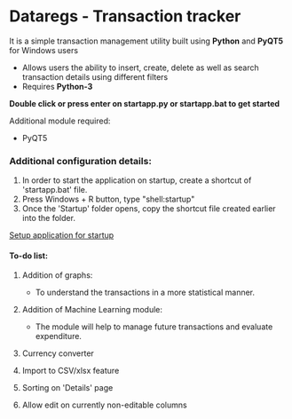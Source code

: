 # Dataregs - Transaction tracker
It is a simple transaction management utility built using **Python** and **PyQT5** for Windows users
- Allows users the ability to insert, create, delete as well as search transaction details using different filters
- Requires **Python-3**

**Double click or press enter on startapp.py or startapp.bat to get started**

Additional module required:
- PyQT5

### Additional configuration details:
  1. In order to start the application on startup, create a shortcut of 'startapp.bat' file.
  2. Press Windows + R button, type "shell:startup"
  3. Once the 'Startup' folder opens, copy the shortcut file created earlier into the folder.
  
  [Setup application for startup](https://support.microsoft.com/en-us/windows/add-an-app-to-run-automatically-at-startup-in-windows-10-150da165-dcd9-7230-517b-cf3c295d89dd)
 
#### To-do list:
  1. Addition of graphs:
     - To understand the transactions in a more statistical manner.
     
  2. Addition of Machine Learning module:
     - The module will help to manage future transactions and evaluate expenditure.
     
  3. Currency converter
 
  4. Import to CSV/xlsx feature
  
  5. Sorting on 'Details' page
  
  6. Allow edit on currently non-editable columns
